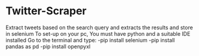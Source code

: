 # Twitter-Scraper
Extract tweets based on the search query and extracts the results and store in selenium
To set-up on your pc, 
You must have python and a suitable IDE installed
Go to the terminal and type:
-pip install selenium
-pip install pandas as pd
-pip install openpyxl
